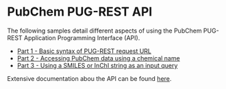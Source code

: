 # PubChem PUG-REST API

The following samples detail different aspects of using the PubChem PUG-REST Application Programming Interface (API).

- [Part 1 - Basic syntax of PUG-REST request URL](pubchem-pug-rest1.ipynb)
- [Part 2 - Accessing PubChem data using a chemical name](pubchem-pug-rest2.ipynb)
- [Part 3 - Using a SMILES or InChI string as an input query](pubchem-pug-rest3.ipynb)

Extensive documentation abou the API can be found [here](https://pubchem.ncbi.nlm.nih.gov/docs/pug-rest).